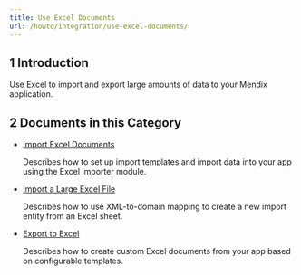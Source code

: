 ```yaml
---
title: Use Excel Documents
url: /howto/integration/use-excel-documents/
---
```


## 1 Introduction 

Use Excel to import and export large amounts of data to your Mendix application.  

## 2 Documents in this Category

* [Import Excel Documents](/howto/integration/use-excel-documents/importing-excel-documents/)

    Describes how to set up import templates and import data into your app using the Excel Importer module.

* [Import a Large Excel File](/howto/integration/import-a-large-excel-file/import-a-large-excel-file/)

    Describes how to use XML-to-domain mapping to create a new import entity from an Excel sheet.

* [Export to Excel](/howto/integration/use-excel-documents/using-the-excel-exporter/)

    Describes how to create custom Excel documents from your app based on configurable templates.
